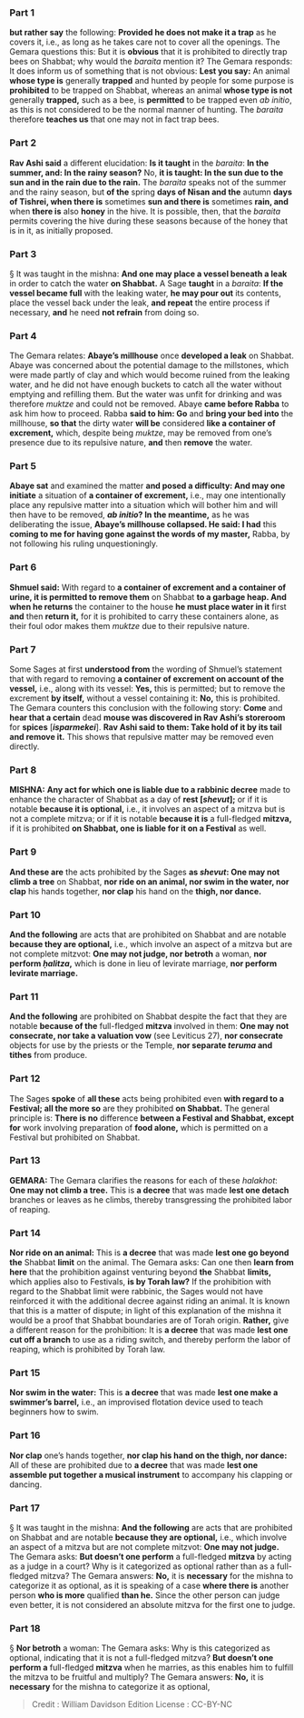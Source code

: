 
### Part 1
<b>but rather say</b> the following: <b>Provided he does not make it a trap</b> as he covers it, i.e., as long as he takes care not to cover all the openings. The Gemara questions this: But it is <b>obvious</b> that it is prohibited to directly trap bees on Shabbat; why would the <i>baraita</i> mention it? The Gemara responds: It does inform us of something that is not obvious: <b>Lest you say:</b> An animal <b>whose type is</b> generally <b>trapped</b> and hunted by people for some purpose is <b>prohibited</b> to be trapped on Shabbat, whereas an animal <b>whose type is not</b> generally <b>trapped,</b> such as a bee, is <b>permitted</b> to be trapped even <i>ab initio</i>, as this is not considered to be the normal manner of hunting. The <i>baraita</i> therefore <b>teaches us</b> that one may not in fact trap bees.

### Part 2
<b>Rav Ashi said</b> a different elucidation: <b>Is it taught</b> in the <i>baraita</i>: <b>In the summer, and: In the rainy season?</b> No, <b>it is taught: In the sun due to the sun and in the rain due to the rain.</b> The <i>baraita</i> speaks not of the summer and the rainy season, but <b>of the</b> spring <b>days of Nisan and the</b> autumn <b>days of Tishrei, when there is</b> sometimes <b>sun and there is</b> sometimes <b>rain, and</b> when <b>there is</b> also <b>honey</b> in the hive. It is possible, then, that the <i>baraita</i> permits covering the hive during these seasons because of the honey that is in it, as initially proposed.

### Part 3
§ It was taught in the mishna: <b>And one may place a vessel beneath a leak</b> in order to catch the water <b>on Shabbat.</b> A Sage <b>taught</b> in a <i>baraita</i>: <b>If the vessel became full</b> with the leaking water, <b>he may pour out</b> its contents, place the vessel back under the leak, <b>and repeat</b> the entire process if necessary, <b>and</b> he need <b>not refrain</b> from doing so.

### Part 4
The Gemara relates: <b>Abaye’s millhouse</b> once <b>developed a leak</b> on Shabbat. Abaye was concerned about the potential damage to the millstones, which were made partly of clay and which would become ruined from the leaking water, and he did not have enough buckets to catch all the water without emptying and refilling them. But the water was unfit for drinking and was therefore <i>muktze</i> and could not be removed. Abaye <b>came before Rabba</b> to ask him how to proceed. Rabba <b>said to him: Go</b> and <b>bring your bed into</b> the millhouse, <b>so that</b> the dirty water <b>will be</b> considered <b>like a container of excrement,</b> which, despite being <i>muktze</i>, may be removed from one’s presence due to its repulsive nature, <b>and</b> then <b>remove</b> the water.

### Part 5
<b>Abaye sat</b> and examined the matter <b>and posed a difficulty: And may one initiate</b> a situation of <b>a container of excrement,</b> i.e., may one intentionally place any repulsive matter into a situation which will bother him and will then have to be removed, <b><i>ab initio</i>? In the meantime,</b> as he was deliberating the issue, <b>Abaye’s millhouse collapsed. He said: I had</b> this <b>coming to me for having gone against the words of my master,</b> Rabba, by not following his ruling unquestioningly.

### Part 6
<b>Shmuel said:</b> With regard to <b>a container of excrement and a container of urine, it is permitted to remove them</b> on Shabbat <b>to a garbage heap. And when he returns</b> the container to the house <b>he must place water in it</b> first <b>and</b> then <b>return it,</b> for it is prohibited to carry these containers alone, as their foul odor makes them <i>muktze</i> due to their repulsive nature.

### Part 7
Some Sages at first <b>understood from</b> the wording of Shmuel’s statement that with regard to removing <b>a container of excrement on account of the vessel,</b> i.e., along with its vessel: <b>Yes,</b> this is permitted; but to remove the excrement <b>by itself,</b> without a vessel containing it: <b>No,</b> this is prohibited. The Gemara counters this conclusion with the following story: <b>Come</b> and <b>hear that a certain</b> dead <b>mouse was discovered in Rav Ashi’s storeroom</b> for <b>spices</b> [<b><i>isparmekei</i></b>]. <b>Rav Ashi said to them: Take hold of it by its tail and remove it.</b> This shows that repulsive matter may be removed even directly.

### Part 8
<strong>MISHNA:</strong> <b>Any act for which one is liable due to a rabbinic decree</b> made to enhance the character of Shabbat as a day of <b>rest [<i>shevut</i>];</b> or if it is notable <b>because it is optional,</b> i.e., it involves an aspect of a mitzva but is not a complete mitzva; or if it is notable <b>because it is</b> a full-fledged <b>mitzva,</b> if it is prohibited <b>on Shabbat, one is liable for it on a Festival</b> as well.

### Part 9
<b>And these are</b> the acts prohibited by the Sages <b>as <i>shevut</i>: One may not climb a tree</b> on Shabbat, <b>nor ride on an animal, nor swim in the water, nor clap</b> his hands together, <b>nor clap</b> his hand on the <b>thigh, nor dance.</b>

### Part 10
<b>And the following</b> are acts that are prohibited on Shabbat and are notable <b>because they are optional,</b> i.e., which involve an aspect of a mitzva but are not complete mitzvot: <b>One may not judge, nor betroth</b> a woman, <b>nor perform <i>ḥalitza</i>,</b> which is done in lieu of levirate marriage, <b>nor perform levirate marriage.</b>

### Part 11
<b>And the following</b> are prohibited on Shabbat despite the fact that they are notable <b>because of the</b> full-fledged <b>mitzva</b> involved in them: <b>One may not consecrate, nor take a valuation vow</b> (see Leviticus 27), <b>nor consecrate</b> objects for use by the priests or the Temple, <b>nor separate <i>teruma</i> and tithes</b> from produce.

### Part 12
The Sages <b>spoke</b> of <b>all these</b> acts being prohibited even <b>with regard to a Festival; all the more so</b> are they prohibited <b>on Shabbat.</b> The general principle is: <b>There is no</b> difference <b>between a Festival and Shabbat, except for</b> work involving preparation of <b>food alone,</b> which is permitted on a Festival but prohibited on Shabbat.

### Part 13
<strong>GEMARA:</strong> The Gemara clarifies the reasons for each of these <i>halakhot</i>: <b>One may not climb a tree.</b> This is <b>a decree</b> that was made <b>lest one detach</b> branches or leaves as he climbs, thereby transgressing the prohibited labor of reaping.

### Part 14
<b>Nor ride on an animal:</b> This is <b>a decree</b> that was made <b>lest one go beyond the</b> Shabbat <b>limit</b> on the animal. The Gemara asks: Can one then <b>learn from here</b> that the prohibition against venturing beyond <b>the</b> Shabbat <b>limits,</b> which applies also to Festivals, <b>is by Torah law?</b> If the prohibition with regard to the Shabbat limit were rabbinic, the Sages would not have reinforced it with the additional decree against riding an animal. It is known that this is a matter of dispute; in light of this explanation of the mishna it would be a proof that Shabbat boundaries are of Torah origin. <b>Rather,</b> give a different reason for the prohibition: It is <b>a decree</b> that was made <b>lest one cut off a branch</b> to use as a riding switch, and thereby perform the labor of reaping, which is prohibited by Torah law.

### Part 15
<b>Nor swim in the water:</b> This is <b>a decree</b> that was made <b>lest one make a swimmer’s barrel,</b> i.e., an improvised flotation device used to teach beginners how to swim.

### Part 16
<b>Nor clap</b> one’s hands together, <b>nor clap his hand on the thigh, nor dance:</b> All of these are prohibited due to <b>a decree</b> that was made <b>lest one assemble put together a musical instrument</b> to accompany his clapping or dancing.

### Part 17
§ It was taught in the mishna: <b>And the following</b> are acts that are prohibited on Shabbat and are notable <b>because they are optional,</b> i.e., which involve an aspect of a mitzva but are not complete mitzvot: <b>One may not judge.</b> The Gemara asks: <b>But doesn’t one perform</b> a full-fledged <b>mitzva</b> by acting as a judge in a court? Why is it categorized as optional rather than as a full-fledged mitzva? The Gemara answers: <b>No,</b> it is <b>necessary</b> for the mishna to categorize it as optional, as it is speaking of a case <b>where there is</b> another person <b>who is more</b> qualified <b>than he.</b> Since the other person can judge even better, it is not considered an absolute mitzva for the first one to judge.

### Part 18
§ <b>Nor betroth</b> a woman: The Gemara asks: Why is this categorized as optional, indicating that it is not a full-fledged mitzva? <b>But doesn’t one perform a</b> full-fledged <b>mitzva</b> when he marries, as this enables him to fulfill the mitzva to be fruitful and multiply? The Gemara answers: <b>No,</b> it is <b>necessary</b> for the mishna to categorize it as optional,

>Credit : William Davidson Edition
>License : CC-BY-NC